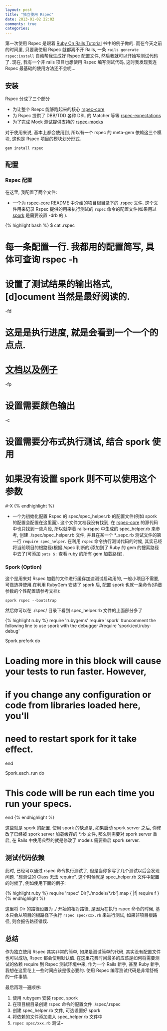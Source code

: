 ```yaml
---
layout: post
title: "独立使用 Rspec"
date: 2013-01-02 22:02
comments: true
categories: 
---
```

第一次使用 Rspec 是跟着 [Ruby On Rails Tutorial](http://ruby.railstutorial.org/) 书中的例子做的. 而在今天之前的时间里, 只要我使用 Rspec 就都离不开 Rails, 一条 `rails generate rspec:install` 自动帮我生成好 Rspec 配置文件, 然后我就可以开始写测试代码了. 现在, 我有一个非 rails 项目也想使用 Rspec 编写测试代码, 这时我发现我连 Rspec 最基础的使用方法还不会呢…

## 安装
Rspec 分成了三个部分

* 为让整个 Rsepc 能够跑起来的核心 [rspec-core](l1)
* 为 Rspec 提供了 DBB/TDD 各种 DSL 的 Matcher 等等 [rspec-expectations](http://github.com/rspec/rspec-expectations)
* 为了完成 Mock 测试提供支持的 [rspec-mocks](http://github.com/rspec/rspec-mocks)

对于使用来说, 基本上都会使用到, 所以有一个 rspec 的 meta-gem 依赖这三个模块, 这也是 Rspec 项目的模块划分形式.

`gem install rspec`



## 配置

### Rspec 配置
在这里, 我配置了两个文件:

* 一个为 [rspec-core](l1) README 中介绍的项目根目录下的 .rspec 文件. 这个文件用来记录 Rspec 提供的用来执行测试的 `rspec` 命令的配置文件(如果用过 [spork](https://github.com/sporkrb/spork) 是需要设置 -drb 的 ).

{% highlight bash %}
$ cat .rspec
# 每一条配置一行. 我都用的配置简写, 具体可查询 rspec -h
# 设置了测试结果的输出格式, [d]ocument 当然是最好阅读的.
-fd
# 这是是执行进度, 就是会看到一个一个的点点. 
# [文档以及例子](https://www.relishapp.com/rspec/rspec-core/v/2-4/docs/command-line/format-option)
-fp
# 设置需要颜色输出
-c
# 设置需要分布式执行测试, 结合 spork 使用
# 如果没有设置 spork 则不可以使用这个参数
#-X
{% endhighlight %}

* 一个为初始化配置 Rspec 的 spec/spec_helper.rb 的配置文件(例如 spork 的配置会配置在这里面).
这个文件文档我没有找到, 在 [rspec-core](l1) 的源代码中也只找到一些片段, 所以就学着 rails-rspec 中生成的 spec_helper.rb 来参考, 创建 ./spec/spec_helper.rb 文件, 并且在某一个 *_sepc.rb 测试文件的第一行 `require spec_helper`. 在利用 `rspec` 命令执行测试代码的时候, 其实已经将当前项目的根路径(根据./spec 判断的)添加到了 Ruby 的 gem 的搜索路径中去了(可添加 `puts $:` 查看 ruby 的所有 gem 加载路径).



### Spork (Option)
这个是用来对 Rspec 加载的文件进行缓存加速测试启动用的, 一般小项目不需要, 可做选择使用.在利用 RubyGem 安装了 spork 后, 配置 spork 也就一条命令(详细参数的个性配置请参考文档):

`spork rspec --bootstrap`

然后你可以在 ./spec/ 目录下看到 spec_helper.rb 文件的上面部分多了

{% highlight ruby %}
require 'rubygems'
require 'spork'
#uncomment the following line to use spork with the debugger
#require 'spork/ext/ruby-debug'

Spork.prefork do
  # Loading more in this block will cause your tests to run faster. However,
  # if you change any configuration or code from libraries loaded here, you'll
  # need to restart spork for it take effect.
end

Spork.each_run do
  # This code will be run each time you run your specs.
end
{% endhighlight %}

这些就是 spork 的配置. 使用 spork 的缺点是, 如果启动 spork server 之后, 你修改了已经被 spork server 加载缓存的 *.rb 文件, 那么则需要对 spork server 重启, 在 Rails 中使用典型的就是修改了 models 需要重启 spork server.


## 测试代码依赖
此时, 已经可以通过 rspec 命令执行测试了, 但是当你多写了几个测试以后会发现问题. "想测试的 Class 无法 require". 这个时候就是 spec_helper.rb 文件中配置的时候了, 例如使用下面的例子:

{% highlight ruby %}
require 'rspec'
Dir['./models/*.rb'].map { |f| require f }
{% endhighlight %}

这里将 Dir 的路径设置为 ./ 开始的相对路径, 是因为在执行 rspec 命令的时候, 基本只会从项目的根路径下执行 `rspec spec/xxx.rb` 来进行测试, 如果非项目根路径, 则会报告路径错误.



## 总结
作为独立使用 Rspec 其实非常的简单, 如果是测试简单的代码, 其实没有配置文件也可以成功, Rspec 都会使用默认值. 在这里花费时间最多的应该是如何将需要测试的依赖 require 到 Rspec 测试环境中来, 作为一个 Rails 新手, 甚至 Ruby 新手, 我想在这里花上一些时间应该是很必要的. 使用 Rspec 编写测试代码是非常舒畅的一件事情.

最后再理一遍顺序:

1. 使用 rubygem 安装 rspec, spork
2. 在项目根目录创建 rspec 命令的配置文件 ./spec/.rspec 
3. 创建 spec_helper.rb 文件, 可选设置好 spork
4. 将依赖的文件添加进入 spec_helper.rb 文件中
5. `rspec spec/xxx.rb` 测试~



[l1]:http://github.com/rspec/rspec-core